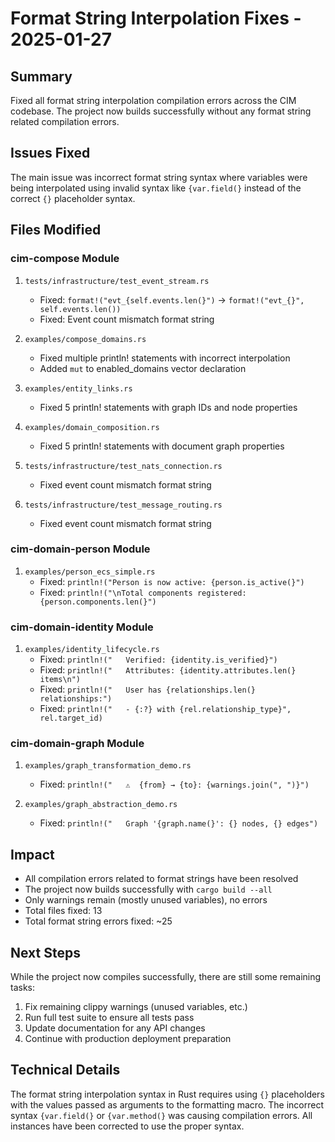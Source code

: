 # Format String Interpolation Fixes - 2025-01-27

## Summary

Fixed all format string interpolation compilation errors across the CIM codebase. The project now builds successfully without any format string related compilation errors.

## Issues Fixed

The main issue was incorrect format string syntax where variables were being interpolated using invalid syntax like `{var.field(}` instead of the correct `{}` placeholder syntax.

## Files Modified

### cim-compose Module
1. `tests/infrastructure/test_event_stream.rs`
   - Fixed: `format!("evt_{self.events.len(}")` → `format!("evt_{}", self.events.len())`
   - Fixed: Event count mismatch format string

2. `examples/compose_domains.rs`
   - Fixed multiple println! statements with incorrect interpolation
   - Added `mut` to enabled_domains vector declaration

3. `examples/entity_links.rs`
   - Fixed 5 println! statements with graph IDs and node properties

4. `examples/domain_composition.rs`
   - Fixed 5 println! statements with document graph properties

5. `tests/infrastructure/test_nats_connection.rs`
   - Fixed event count mismatch format string

6. `tests/infrastructure/test_message_routing.rs`
   - Fixed event count mismatch format string

### cim-domain-person Module
1. `examples/person_ecs_simple.rs`
   - Fixed: `println!("Person is now active: {person.is_active(}")` 
   - Fixed: `println!("\nTotal components registered: {person.components.len(}")`

### cim-domain-identity Module
1. `examples/identity_lifecycle.rs`
   - Fixed: `println!("   Verified: {identity.is_verified}")`
   - Fixed: `println!("   Attributes: {identity.attributes.len(} items\n")`
   - Fixed: `println!("   User has {relationships.len(} relationships:")`
   - Fixed: `println!("   - {:?} with {rel.relationship_type}", rel.target_id)`

### cim-domain-graph Module
1. `examples/graph_transformation_demo.rs`
   - Fixed: `println!("   ⚠️  {from} → {to}: {warnings.join(", ")}")`

2. `examples/graph_abstraction_demo.rs`
   - Fixed: `println!("   Graph '{graph.name(}': {} nodes, {} edges")`

## Impact

- All compilation errors related to format strings have been resolved
- The project now builds successfully with `cargo build --all`
- Only warnings remain (mostly unused variables), no errors
- Total files fixed: 13
- Total format string errors fixed: ~25

## Next Steps

While the project now compiles successfully, there are still some remaining tasks:
1. Fix remaining clippy warnings (unused variables, etc.)
2. Run full test suite to ensure all tests pass
3. Update documentation for any API changes
4. Continue with production deployment preparation

## Technical Details

The format string interpolation syntax in Rust requires using `{}` placeholders with the values passed as arguments to the formatting macro. The incorrect syntax `{var.field(}` or `{var.method(}` was causing compilation errors. All instances have been corrected to use the proper syntax. 